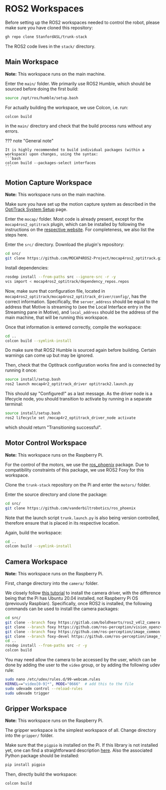 # ROS2 Workspaces

Before setting up the ROS2 workspaces needed to control the robot, please make sure you have cloned this repository:
```bash
gh repo clone StanfordASL/trunk-stack
```
The ROS2 code lives in the `stack/` directory.

## Main Workspace
**Note:** This workspace runs on the main machine.

Enter the `main/` folder.
We primarily use ROS2 Humble, which should be sourced before doing the first build:
```bash
source /opt/ros/humble/setup.bash
```
For actually building the workspace, we use Colcon, i.e. run:
```bash
colcon build
```
in the `main/` directory and check that the build process runs without any errors.

??? note "General note"

    It is highly recommended to build individual packages (within a workspace) upon changes, using the syntax:
    ```bash
    colcon build --packages-select interfaces
    ```

## Motion Capture Workspace
**Note:** This workspace runs on the main machine.

Make sure you have set up the motion capture system as described in the [OptiTrack System Setup](./optitrack.md) page.

Enter the `mocap/` folder. Most code is already present, except for the `mocap4ros2_optitrack` plugin, which can be installed by following the instructions on the [respective website](https://github.com/MOCAP4ROS2-Project/mocap4ros2_optitrack).
For completeness, we also list the steps here.

Enter the `src/` directory.
Download the plugin's repository:
```bash
cd src/
git clone https://github.com/MOCAP4ROS2-Project/mocap4ros2_optitrack.git
```
Install dependencies:
```bash
rosdep install --from-paths src --ignore-src -r -y
vcs import < mocap4ros2_optitrack/dependency_repos.repos
```
Now, make sure that configuration file, located in `mocap4ros2_optitrack/mocap4ros2_optitrack_driver/config/`, has the correct information.
Specifically, the `server_address` should be equal to the address that Motive is streaming to (see the Local Interface entry in the Streaming pane in Motive), and `local_address` should be the address of the main machine, that will be running this workspace.

Once that information is entered correctly, compile the workspace:
```bash
cd ..
colcon build --symlink-install
```
Do make sure that ROS2 Humble is sourced again before building. Certain warnings can come up but may be ignored.

Then, check that the Optitrack configuration works fine and is connected by running it once:
```bash
source install/setup.bash
ros2 launch mocap4r2_optitrack_driver optitrack2.launch.py
```
This should say "Configured!" as a last message.
As the driver node is a lifecycle node, you should transition to activate by running in a separate terminal:
```bash
source install/setup.bash
ros2 lifecycle set /mocap4r2_optitrack_driver_node activate
```
which should return "Transitioning successful".

## Motor Control Workspace
**Note:** This workspace runs on the Raspberry Pi.

For the control of the motors, we use the [ros_phoenix](https://github.com/vanderbiltrobotics/ros_phoenix) package.
Due to compatibility constraints of this package, we use ROS2 Foxy for this workspace.

Clone the `trunk-stack` repository on the Pi and enter the `motors/` folder.

Enter the source directory and clone the package:
```bash
cd src/
git clone https://github.com/vanderbiltrobotics/ros_phoenix
```

Note that the launch script `trunk.launch.py` is also being version controlled, therefore ensure that is placed in its respective location.

Again, build the workspace:
```bash
cd ..
colcon build --symlink-install
```

## Camera Workspace
**Note:** This workspace runs on the Raspberry Pi.

First, change directory into the `camera/` folder.

We closely follow [this tutorial](https://medium.com/swlh/raspberry-pi-ros-2-camera-eef8f8b94304) to install the camera driver, with the difference being that the Pi has Ubuntu 20.04 installed, not Raspberry Pi OS (previously Raspbian).
Specifically, once ROS2 is installed, the following commands can be used to install the camera packages:
```bash
cd src/
git clone --branch foxy https://gitlab.com/boldhearts/ros2_v4l2_camera.git
git clone --branch foxy https://github.com/ros-perception/vision_opencv.git
git clone --branch foxy https://github.com/ros-perception/image_common.git
git clone --branch foxy-devel https://github.com/ros-perception/image_transport_plugins.git
cd ..
rosdep install --from-paths src -r -y
colcon build
```
You may need allow the camera to be accessed by the user, which can be done by adding the user to the `video` group, or by adding the following udev rule:
```bash
sudo nano /etc/udev/rules.d/99-webcam.rules
KERNEL=="video[0-9]*", MODE="0666"  # add this to the file
sudo udevadm control --reload-rules
sudo udevadm trigger
```

## Gripper Workspace
**Note:** This workspace runs on the Raspberry Pi.

The gripper workspace is the simplest workspace of all.
Change directory into the `gripper/` folder.

Make sure that the `pigpio` is installed on the Pi.
If this library is not installed yet, one can find a straightforward description [here](https://gist.github.com/tstellanova/8b1fb350a148eace6541b5fbd2c021ca).
Also the associated Python package should be installed:
```bash
pip install pigpio
```

Then, directly build the workspace:
```bash
colcon build
```
